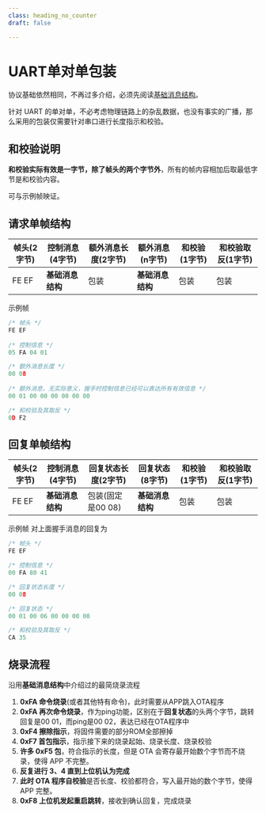 ```yaml
---
class: heading_no_counter
draft: false

---
```


# UART单对单包装

协议基础依然相同，不再过多介绍，必须先阅读[基础消息结构](/YoroMCU-OTA/zh_hans/)。

针对 UART 的单对单，不必考虑物理链路上的杂乱数据，也没有事实的广播，那么采用的包装仅需要针对串口进行长度指示和校验。

## 和校验说明

**和校验实际有效是一字节，除了帧头的两个字节外**，所有的帧内容相加后取最低字节是和校验内容。

可与示例帧映证。

## 请求单帧结构

| 帧头(2字节) | 控制消息(4字节)  | 额外消息长度(2字节) | 额外消息(n字节)  | 和校验(1字节) | 和校验取反(1字节) |
| ----------- | ---------------- | ------------------- | ---------------- | ------------- | ----------------- |
| FE EF       | **基础消息结构** | 包装                | **基础消息结构** | 包装          | 包装              |

示例帧

```c
/* 帧头 */
FE EF
    
/* 控制信息 */
05 FA 04 01

/* 额外消息长度 */
00 08
    
/* 额外消息，无实际意义，握手时控制信息已经可以表达所有有效信息 */
00 01 00 00 00 00 00 00

/* 和校验及其取反 */
0D F2
```



## 回复单帧结构

| 帧头(2字节) | 控制消息(4字节)  | 回复状态长度(2字节) | 回复状态(8字节)  | 和校验(1字节) | 和校验取反(1字节) |
| ----------- | ---------------- | ------------------- | ---------------- | ------------- | ----------------- |
| FE EF       | **基础消息结构** | 包装(固定是00 08)   | **基础消息结构** | 包装          | 包装              |

示例帧 对上面握手消息的回复为

```c
/* 帧头 */
FE EF

/* 控制信息 */
00 FA 80 41

/* 回复状态长度 */
00 08

/* 回复状态 */
00 01 00 06 00 00 00 00

/* 和校验及其取反 */
CA 35
```

##  烧录流程

沿用**基础消息结构**中介绍过的最简烧录流程

1. **0xFA 命令烧录**(或者其他特有命令)，此时需要从APP跳入OTA程序
2. **0xFA 再次命令烧录**，作为ping功能，区别在于**回复状态**的头两个字节，跳转回复是00 01，而ping是00 02，表达已经在OTA程序中
3. **0xF4 擦除指示**，将固件需要的部分ROM全部擦掉
4. **0xF7 首包指示**，指示接下来的烧录起始、烧录长度、烧录校验
5. **许多 0xF5 包**，符合指示的长度，但是 OTA 会寄存最开始数个字节而不烧录，使得 APP 不完整。
6. **反复进行 3、4 直到上位机认为完成**
7. **此时 OTA 程序自校验**是否长度、校验都符合，写入最开始的数个字节，使得 APP 完整。
8. **0xF8 上位机发起重启跳转**，接收到确认回复，完成烧录